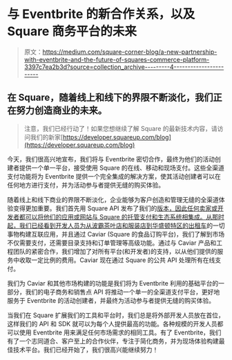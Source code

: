 # 与 Eventbrite 的新合作关系，以及 Square 商务平台的未来

> 原文：<https://medium.com/square-corner-blog/a-new-partnership-with-eventbrite-and-the-future-of-squares-commerce-platform-3397c7ea2b3d?source=collection_archive---------4----------------------->

## 在 Square，随着线上和线下的界限不断淡化，我们正在努力创造商业的未来。

> 注意，我们已经行动了！如果您想继续了解 Square 的最新技术内容，请访问我们的新家[https://developer.squareup.com/blog](https://developer.squareup.com/blog)

今天，我们很高兴地宣布，我们将与 Eventbrite 密切合作，最终为他们的活动创建者提供一个单一平台，接受使用 Square 的在线、移动和现场支付。这些全渠道支付功能将为 Eventbrite 提供一个完全集成的解决方案，使其活动创建者可以在任何地方进行支付，并为活动参与者提供无缝的购买体验。

随着线上和线下商业的界限不断淡化，企业能够为客户创造和管理无缝的全渠道体验变得更加重要。我们首先用 Square API 发布了我们的[版本，因此任何卖家或开发者都可以将他们的应用或网站与 Square 的托管支付和生态系统相集成。从那时起，我们已经看到开发人员为从波霸茶叶店和服装店到华盛顿特区的](https://squareup.com/developers)[出租车](/square-corner-blog/washington-dc-taxis-are-moving-to-new-digital-meter-apps-that-connect-with-square-44ef7191a048)的一切事物构建互联应用，并且通过 Caviar (Square 的食品订购平台)，我们了解到市场不仅需要支付，还需要目录支持和订单管理等高级功能。通过与 Caviar 产品和工程团队的紧密合作，我们增加了对所有平台(和开发者)的支持，以从他们提供的服务中收取一定比例的费用。Caviar 现在通过 Square 的公共 API 处理所有在线支付。

我们为 Caviar 和其他市场构建的功能是我们将为 Eventbrite 利用的基础平台的一部分，我们的电子商务和销售点 API 将推动一个单一的全渠道支付平台，更好地服务于 Eventbrite 的活动创建者，并最终为活动参与者提供无缝的购买体验。

当我们在 Square 扩展我们的工具和平台时，我们总是将外部开发人员放在首位，这样我们的 API 和 SDK 就可以为每个人提供最高的功能。各种规模的开发人员都可以使用 Eventbrite 用来满足任何市场需求的相同工具。有了 Eventbrite，我们有了一个志同道合、客户至上的合作伙伴，专注于简化商务，并为现场体验构建最佳技术平台。我们已经开始了，我们很高兴能继续努力！